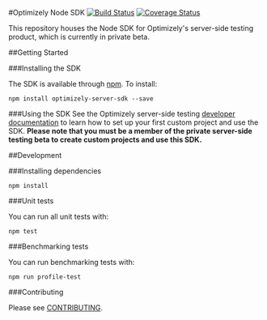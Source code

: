#Optimizely Node SDK
[![Build Status](https://travis-ci.org/optimizely/node-sdk.svg?token=f1nmwFnopXzkdMKTUReK&branch=master)](https://travis-ci.org/optimizely/node-sdk)
[![Coverage Status](https://coveralls.io/repos/github/optimizely/node-sdk/badge.svg?branch=master&t=pegN7y)](https://coveralls.io/github/optimizely/node-sdk?branch=master)

This repository houses the Node SDK for Optimizely's server-side testing product, which is currently in private beta.

##Getting Started

###Installing the SDK

The SDK is available through [npm](https://npmjs.com/package/optimizely-server-sdk). To install:

```
npm install optimizely-server-sdk --save
```

###Using the SDK
See the Optimizely server-side testing [developer documentation](http://developers.optimizely.com/server/reference/index) to learn how to set up your first custom project and use the SDK. **Please note that you must be a member of the private server-side testing beta to create custom projects and use this SDK.**

##Development

###Installing dependencies

```npm install```

###Unit tests

You can run all unit tests with:
```
npm test
```

###Benchmarking tests

You can run benchmarking tests with:
```
npm run profile-test
```

###Contributing

Please see [CONTRIBUTING](CONTRIBUTING.md).
